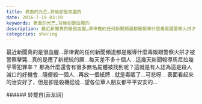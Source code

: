 ```yaml
---
title: 表面的光芒…背後卻是血腥的
date: 2016-7-19 03:19
keywords: 表面的光芒…背後卻是血腥的
description: 最近新聞真的是很血腥…菲律賓的任何新聞頻道都是報導什麼毒販跟警察火拼才被警察擊斃…真的是應了新總統的願…每天差不多十個人…這幾天新聞報導馬尼拉幾乎零犯罪率？ 那為什麼還會有很多無名屍體被找到呢？這就是有人認為這是殺人滅口的好機會…隨便殺一個人…再放一個紙牌…就是毒販了…可悲呀… 表面看起來的治安好了，但是卻是殺機從從…望各位華人朋友都平平安安的…
categories: sharing
---
```

<td class="t_f" id="postmessage_368479">

最近新聞真的是很血腥…菲律賓的任何新聞頻道都是報導什麼毒販跟警察火拼才被警察擊斃…真的是應了新總統的願…每天差不多十個人…這幾天新聞報導馬尼拉幾乎零犯罪率？ 那為什麼還會有很多無名屍體被找到呢？這就是有人認為這是殺人滅口的好機會…隨便殺一個人…再放一個紙牌…就是毒販了…可悲呀… 表面看起來的治安好了，但是卻是殺機從從…望各位華人朋友都平平安安的…<br/>
</td>
###### 转载自[菲龙网]